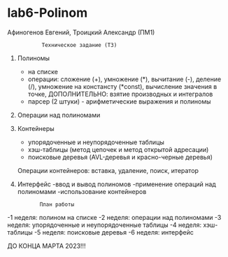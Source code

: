 # lab6-Polinom
Афиногенов Евгений, Троицкий Александр (ПМ1)

               Техническое задание (ТЗ)
               
 1. Полиномы
    - на списке
    - операции: сложение (+), умножение (*), вычитание (-), деление (/), умножение на констансту (*const), вычисление значения в точке, ДОПОЛНИТЕЛЬНО: взятие производных и интегралов
    - парсер (2 штуки) - арифметические выражения и полиномы
    
 2. Операции над полиномами
 
 3. Контейнеры
    - упорядоченные и неупорядоченные таблицы
    - хэш-таблицы (метод цепочек и метод открытой адресации)
    - поисковые деревья (AVL-деревья и красно-черные деревья)
    
    Операции контейнеров: вставка, удаление, поиск, итератор
    
 4. Интерфейс
 -ввод и вывод полиномов
 -применение операций над полиномами
 -использование контейнеров
 
 
               План работы
               
  -1 неделя: полином на списке
  -2 неделя: операции над полиномами
  -3 неделя: упорядоченные и неупорядоченные таблицы
  -4 неделя: хэш-таблицы
  -5 неделя: поисковые деревья
  -6 неделя: интерфейс 
  
  ДО КОНЦА МАРТА 2023!!!
  
  
    
